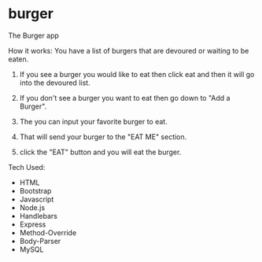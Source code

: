 # burger
The Burger app

How it works:
You have a list of burgers that are devoured or waiting to be eaten.

1. If you see a burger you would like to eat then click eat and then it will go into the devoured list.

1. If you don't see a burger you want to eat then go down to "Add a Burger".
  1. The you can input your favorite burger to eat.

1. That will send your burger to the "EAT ME" section.
  1. click the "EAT" button and you will eat the burger.

  Tech Used:
  * HTML
  * Bootstrap
  * Javascript
  * Node.js
  * Handlebars
  * Express
  * Method-Override
  * Body-Parser
  * MySQL
